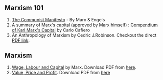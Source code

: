 ## Marxism 101
1. [The Communist Manifesto](https://www.marxists.org/archive/marx/works/1848/communist-manifesto/) - By Marx & Engels
2. A summary of Marx's capital (approved by Marx himself) : [Compendium of Karl Marx's Capital](https://www.marxists.org/archive/cafiero/1879/summary-of-capital.htm) by Carlo Cafiero
3. An Anthropology of Marxism by Cedric J.Robinson. Checkout the direct [PDF link](https://arxiujosepserradell.cat/wp-content/uploads/2025/03/An-Anthropology-of-Marxism-Cedric-J.-Robinson-Z-Library.pdf). 


## Marxism
1. [Wage, Labour and Capital](https://www.marxists.org/archive/marx/works/1847/wage-labour/) by Marx. Download PDF from [here](https://www.marxists.org/archive/marx/works/download/pdf/wage-labour-capital.pdf).
2. [Value, Price and Profit](https://www.marxists.org/archive/marx/works/1865/value-price-profit/). Download PDF from [here](https://www.marxists.org/archive/marx/works/download/pdf/value-price-profit.pdf)
